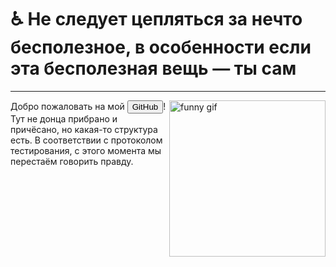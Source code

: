 
# :wheelchair: Не следует цепляться за нечто бесполезное, в особенности если эта бесполезная вещь — ты сам

---

<div class="pull-left"><img src="https://media.giphy.com/media/qgQUggAC3Pfv687qPC/giphy.gif" height=250 alt="funny gif" align="right"/></div>
<audio id="sound1" src="https://static.wikia.nocookie.net/dota2_ru_gamepedia/images/b/ba/Pud_shitwiz_01_ru.mp3" preload="auto"></audio>

Добро пожаловать на мой <button onclick="document.getElementById('sound1').play();">GitHub</button>! Тут не донца прибрано и причёсано, но какая-то структура есть. В соответствии с протоколом тестирования, с этого момента мы перестаём говорить правду.
